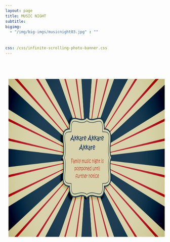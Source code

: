 ```yaml
---
layout: page
title: MUSIC NIGHT
subtitle:
bigimg:
  - "/img/big-imgs/musicnight03.jpg" : ""
 
  
css: /css/infinite-scrolling-photo-banner.css
---
```

<html>
<body style="font:serif;">
<br/>
<div style="margin-left:10px;line-height:2">
<!--center>Are you ready to rock the 2020 music night? <br/>
KAOC cordially invite you to our very special themed night : <br/>
<b><font color="#21618C" size="40px">Akkare Akkare Akkare</font></b><br/>
<font color="#4A235A">The 70's to 90's - the Pinnacle of entertainment.</font>
<br/> 
<br/> 
Join us in our attempt to scale the impossible heights. Dress up in your favorite decade’s (from 70s, 80s or 90s) styles and try to match the style of our yesteryear heroes. Sing along with the karaoke to the unforgettable tunes. Join our live band and DJ to rock the dance floor with your rockstar moves. But be warned - our photo booth sees all.
<br/>
So come and help us create a snapshot of the style and flair of the golden era of entertainment.
<br/>
<b>When:</b><font color="#CB4335"> Saturday , March 28th 2020 @ 5:30 PM</font>
<br/>
<b>Where:</b><font color="#CB4335"> Centennial Event Center @ Naan Curry Grill, 10639 E Briarwood Ave, Centennial CO 80112</font>
<br/>
<br/> 
</center>
<b>Guidelines for participant registration:</b><br/>
  &nbsp;&nbsp;&nbsp;&nbsp;&nbsp;&nbsp;1. Only KAOC members are allowed to perform.<br/>
  &nbsp;&nbsp;&nbsp;&nbsp;&nbsp;&nbsp;2. Songs do not have to adhere to retro night theme – any can be chosen.<br/>
  &nbsp;&nbsp;&nbsp;&nbsp;&nbsp;&nbsp;3. Due to overwhelming response, we will have two categories this year : Duet and Group.<br/>
  &nbsp;&nbsp;&nbsp;&nbsp;&nbsp;&nbsp;4. Time limit for a Duet will be 4 minutes and Group will be 7 minutes.<br/>
  &nbsp;&nbsp;&nbsp;&nbsp;&nbsp;&nbsp;5. Participants cannot combine duet and group song timings.<br/>
  &nbsp;&nbsp;&nbsp;&nbsp;&nbsp;&nbsp;&nbsp;&nbsp;&nbsp;&nbsp;Eg: participants can sing duet in a group song, but it will count towards the 7 minute limit.<br/>
<br/>
Registration Link : <a href="https://forms.gle/qBKP2CgFfzfFnkYm7">Music Night Participant Registration</a><br/> 
Please submit your registration by <b>February 21, 2020.</b><br/-->
<br/>
  <p align="center">
    <!--img src="/img/images_2020/music_night/Registration_meme.jpg" width="600" height="800" class="center"-->
    <img src="/img/images_2020/music_night/MusicNightPostponed2020.jpeg" width="800" height="500" class="center">
  </p>
 </div>
</body>
</html>
